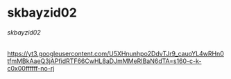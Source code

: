 # skbayzid02
###### skbayzid02
https://yt3.googleusercontent.com/U5XHnunhpo2DdvTJr9_cauoYL4wRHn0tfmMBkAaeQ3jAPfidRTF66CwHL8aDJmMMeRIBaN6dTA=s160-c-k-c0x00ffffff-no-rj
